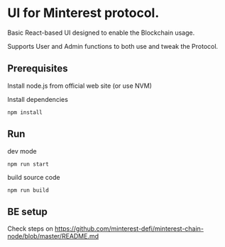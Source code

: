 # UI for Minterest protocol.
Basic React-based UI designed to enable the Blockchain usage.

Supports User and Admin functions to both use and tweak the Protocol.



## Prerequisites

Install node.js from official web site (or use NVM)


Install dependencies

```npm install```

## Run

dev mode

```npm run start```

build source code
 
```npm run build```



## BE setup

Check steps on https://github.com/minterest-defi/minterest-chain-node/blob/master/README.md
